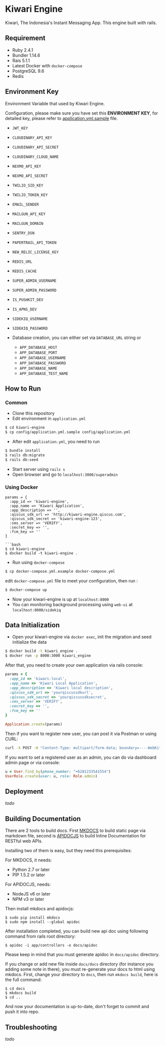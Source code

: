 # Kiwari Engine

Kiwari, The Indonesia's Instant Messaging App. This engine built with rails.

## Requirement

* Ruby 2.4.1
* Bundler 1.14.6
* Rais 5.1.1
* Latest Docker with `docker-compose`
* PostgreSQL 9.6
* Redis

## Environment Key

Environment Variable that used by Kiwari Engine.

Configuration, please make sure you have set this **ENVIRONMENT KEY**, for detailed key, please refer to [application.yml.sample](./config/application.yml.sample) file.

  * `JWT_KEY`
  * `CLOUDINARY_API_KEY`
  * `CLOUDINARY_API_SECRET`
  * `CLOUDINARY_CLOUD_NAME`
  * `NEXMO_API_KEY`
  * `NEXMO_API_SECRET`
  * `TWILIO_SID_KEY`
  * `TWILIO_TOKEN_KEY`
  * `EMAIL_SENDER`
  * `MAILGUN_API_KEY`
  * `MAILGUN_DOMAIN`
  * `SENTRY_DSN`
  * `PAPERTRAIL_API_TOKEN`
  * `NEW_RELIC_LICENSE_KEY`
  * `REDIS_URL`
  * `REDIS_CACHE`
  * `SUPER_ADMIN_USERNAME`
  * `SUPER_ADMIN_PASSWORD`
  * `IS_PUSHKIT_DEV`
  * `IS_APNS_DEV`
  * `SIDEKIQ_USERNAME`
  * `SIDEKIQ_PASSWORD`

* Database creation, you can either set via `DATABASE_URL` string or
  * `APP_DATABASE_HOST`
  * `APP_DATABASE_PORT`
  * `APP_DATABASE_USERNAME`
  * `APP_DATABASE_PASSWORD`
  * `APP_DATABASE_NAME`
  * `APP_DATABASE_TEST_NAME`

## How to Run

### Common

* Clone this repository
* Edit environment in `application.yml`

```bash
$ cd kiwari-engine
$ cp config/application.yml.sample config/application.yml
```
* After edit `application.yml`, you need to run

```bash
$ bundle install
$ rails db:migrate
$ rails db:seed
```

* Start server using `rails s`
* Open browser and go to `localhost:3000/superadmin`

### Using Docker

```
params = {
  :app_id => 'kiwari-engine',
  :app_name => 'Kiwari Application',
  :app_description => '',
  :qiscus_sdk_url => 'http://kiwari-engine.qiscus.com',
  :qiscus_sdk_secret => 'kiwari-engine-123',
  :sms_server => 'VERIFY',
  :secret_key => '',
  :fcm_key => ''
}

```bash
$ cd kiwari-engine
$ docker build -t kiwari-engine .
```

* Run using `docker-compose`

```bash
$ cp docker-compose.yml.example docker-compose.yml
```

edit `docker-compose.yml` file to meet your configuration, then run :

```bash
$ docker-compose up
```

* Now your kiwari-engine is up at `localhost:8000`
* You can monitoring background processing using `web-ui` at `localhost:8000/sidekiq`

## Data Initialization

* Open your kiwari-engine via `docker exec`, init the migration and seed initialize the data

```bash
$ docker build -t kiwari_engine .
$ docker run -p 8000:3000 kiwari_engine
```

After that, you need to create your own application via rails console:

```ruby
params = {
  :app_id => 'kiwari-local',
  :app_name => 'Kiwari Local Application',
  :app_description => 'Kiwari local description',
  :qiscus_sdk_url => 'yourqiscussdkurl',
  :qiscus_sdk_secret => 'yourqiscussdksecret',
  :sms_server => 'VERIFY',
  :secret_key => '',
  :fcm_key => ''
}

Application.create(params)
```

Then if you want to register new user, you can post it via Postman or using CURL:

```bash
curl -X POST -H "Content-Type: multipart/form-data; boundary=----WebKitFormBoundary7MA4YWxkTrZu0gW" -F "user[phone_number]=+6281233541554" -F "user[app_id]=kiwari-stag" "{URL}/api/v1/auth/"
```

If you want to set a registered user as an admin, you can do via dashboard admin page or via console:

```ruby
u = User.find_by(phone_number: "+6281233541554")
UserRole.create(user: u, role: Role.admin)
```

## Deployment

_todo_

## Building Documentation

There are 2 tools to build docs. First [MKDOCS](http://www.mkdocs.org/) to build static page via markdown file, second is [APIDOCJS](http://apidocjs.com/) to build Inline Documentation for RESTful web APIs.

Installing two of them is easy, but they need this prerequisites:

For MKDOCS, it needs:

* Python 2.7 or later
* PIP 1.5.2 or later

For APIDOCJS, needs:

* NodeJS v6 or later
* NPM v3 or later

Then install mkdocs and apidocjs:

```
$ sudo pip install mkdocs
$ sudo npm install --global apidoc
```

After installation completed, you can build new api doc using following command from rails root directory:

```
$ apidoc -i app/controllers -o docs/apidoc
```

Please keep in mind that you must generate apidoc in `docs/apidoc` directory.

If you change or add new file inside `docs/docs` directory (for instance you adding some note in there), you must re-generate your docs to html using mkdocs. First, change your directory to `docs`, then run `mkdocs build`, here is the full command:

```
$ cd docs
$ mkdocs build
$ cd ..
```

And now your documentation is up-to-date, don't forget to commit and push it into repo.

## Troubleshooting

_todo_